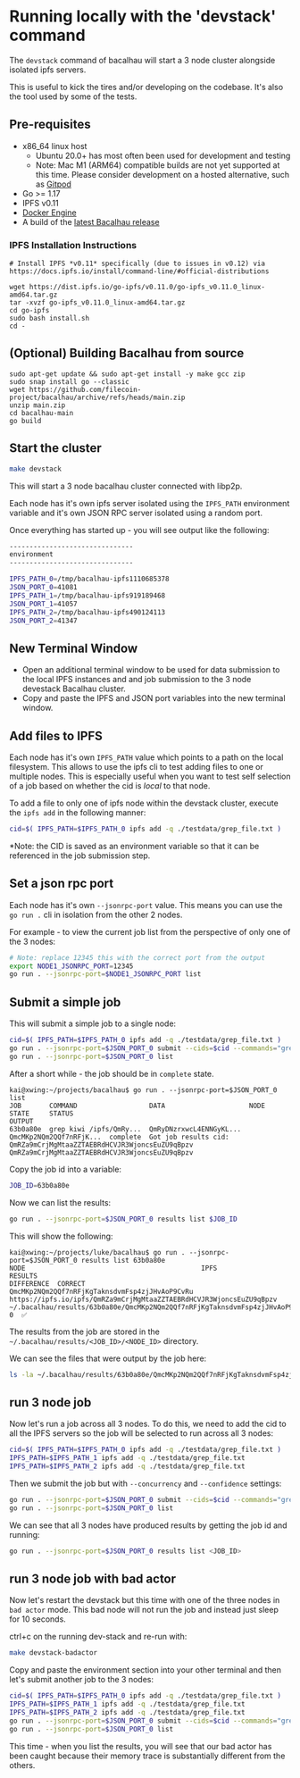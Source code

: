 # Running locally with the 'devstack' command

The `devstack` command of bacalhau will start a 3 node cluster alongside isolated ipfs servers.

This is useful to kick the tires and/or developing on the codebase.  It's also the tool used by some of the tests.

## Pre-requisites

 * x86_64 linux host
    * Ubuntu 20.0+ has most often been used for development and testing
    * Note: Mac M1 (ARM64) compatible builds are not yet supported at this time. Please consider development on a hosted alternative, such as [Gitpod](https://gitpod.io/#https://github.com/filecoin-project/bacalhau)
 * Go >= 1.17
 * IPFS v0.11
 * [Docker Engine](https://docs.docker.com/get-docker/)
 * A build of the [latest Bacalhau release](https://github.com/filecoin-project/bacalhau/releases/)


### IPFS Installation Instructions

```
# Install IPFS *v0.11* specifically (due to issues in v0.12) via https://docs.ipfs.io/install/command-line/#official-distributions

wget https://dist.ipfs.io/go-ipfs/v0.11.0/go-ipfs_v0.11.0_linux-amd64.tar.gz
tar -xvzf go-ipfs_v0.11.0_linux-amd64.tar.gz
cd go-ipfs
sudo bash install.sh
cd -
```

## (Optional) Building Bacalhau from source

```
sudo apt-get update && sudo apt-get install -y make gcc zip
sudo snap install go --classic
wget https://github.com/filecoin-project/bacalhau/archive/refs/heads/main.zip
unzip main.zip
cd bacalhau-main
go build

```



## Start the cluster

```bash
make devstack
```

This will start a 3 node bacalhau cluster connected with libp2p.

Each node has it's own ipfs server isolated using the `IPFS_PATH` environment variable and it's own JSON RPC server isolated using a random port.

Once everything has started up - you will see output like the following:

```bash
-------------------------------                                     
environment                                                         
-------------------------------                                     

IPFS_PATH_0=/tmp/bacalhau-ipfs1110685378                            
JSON_PORT_0=41081                                                   
IPFS_PATH_1=/tmp/bacalhau-ipfs919189468                             
JSON_PORT_1=41057                                                   
IPFS_PATH_2=/tmp/bacalhau-ipfs490124113                             
JSON_PORT_2=41347
```

## New Terminal Window
* Open an additional terminal window to be used for data submission to the local IPFS instances and and job submission to the 3 node devestack Bacalhau cluster.
* Copy and paste the IPFS and JSON port variables into the new terminal window.

## Add files to IPFS

Each node has it's own `IPFS_PATH` value which points to a path on the local filesystem.  This allows to use the ipfs cli to test adding files to one or multiple nodes.  This is especially useful when you want to test self selection of a job based on whether the cid is *local* to that node.

To add a file to only one of ipfs node within the devstack cluster, execute the `ipfs add` in the following manner:

```bash
cid=$( IPFS_PATH=$IPFS_PATH_0 ipfs add -q ./testdata/grep_file.txt )
```
*Note: the CID is saved as an environment variable so that it can be referenced in the job submission step.

## Set a json rpc port

Each node has it's own `--jsonrpc-port` value.  This means you can use the `go run .` cli in isolation from the other 2 nodes.

For example - to view the current job list from the perspective of only one of the 3 nodes:

```bash
# Note: replace 12345 this with the correct port from the output
export NODE1_JSONRPC_PORT=12345
go run . --jsonrpc-port=$NODE1_JSONRPC_PORT list
```

## Submit a simple job

This will submit a simple job to a single node:

```bash
cid=$( IPFS_PATH=$IPFS_PATH_0 ipfs add -q ./testdata/grep_file.txt )
go run . --jsonrpc-port=$JSON_PORT_0 submit --cids=$cid --commands="grep kiwi /ipfs/$cid"
go run . --jsonrpc-port=$JSON_PORT_0 list
```

After a short while - the job should be in `complete` state.

```
kai@xwing:~/projects/bacalhau$ go run . --jsonrpc-port=$JSON_PORT_0 list
JOB       COMMAND                  DATA                     NODE                     STATE     STATUS                                                               OUTPUT                                         
63b0a80e  grep kiwi /ipfs/QmRy...  QmRyDNzrxwcL4ENNGyKL...  QmcMKp2NQm2QQf7nRFjK...  complete  Got job results cid: QmRZa9mCrjMgMtaaZZTAEBRdHCVJR3WjoncsEuZU9qBpzv  QmRZa9mCrjMgMtaaZZTAEBRdHCVJR3WjoncsEuZU9qBpzv
```

Copy the job id into a variable:

```bash
JOB_ID=63b0a80e
```

Now we can list the results:

```bash
go run . --jsonrpc-port=$JSON_PORT_0 results list $JOB_ID
```

This will show the following:

```
kai@xwing:~/projects/luke/bacalhau$ go run . --jsonrpc-port=$JSON_PORT_0 results list 63b0a80e
NODE                                            IPFS                                                                 RESULTS                                                                      DIFFERENCE  CORRECT 
QmcMKp2NQm2QQf7nRFjKgTaknsdvmFsp4zjJHvAoP9CvRu  https://ipfs.io/ipfs/QmRZa9mCrjMgMtaaZZTAEBRdHCVJR3WjoncsEuZU9qBpzv  ~/.bacalhau/results/63b0a80e/QmcMKp2NQm2QQf7nRFjKgTaknsdvmFsp4zjJHvAoP9CvRu           0  ✅      
```

The results from the job are stored in the `~/.bacalhau/results/<JOB_ID>/<NODE_ID>` directory.

We can see the files that were output by the job here:

```bash
ls -la ~/.bacalhau/results/63b0a80e/QmcMKp2NQm2QQf7nRFjKgTaknsdvmFsp4zjJHvAoP9CvRu
```

## run 3 node job

Now let's run a job across all 3 nodes.  To do this, we need to add the cid to all the IPFS servers so the job will be selected to run across all 3 nodes:

```bash
cid=$( IPFS_PATH=$IPFS_PATH_0 ipfs add -q ./testdata/grep_file.txt )
IPFS_PATH=$IPFS_PATH_1 ipfs add -q ./testdata/grep_file.txt
IPFS_PATH=$IPFS_PATH_2 ipfs add -q ./testdata/grep_file.txt
```

Then we submit the job but with `--concurrency` and `--confidence` settings:

```bash
go run . --jsonrpc-port=$JSON_PORT_0 submit --cids=$cid --commands="grep pear /ipfs/$cid" --concurrency=3 --confidence=2
go run . --jsonrpc-port=$JSON_PORT_0 list
```

We can see that all 3 nodes have produced results by getting the job id and running:

```bash
go run . --jsonrpc-port=$JSON_PORT_0 results list <JOB_ID>
```

## run 3 node job with bad actor

Now let's restart the devstack but this time with one of the three nodes in `bad actor` mode.  This bad node will not run the job and instead just sleep for 10 seconds.

ctrl+c on the running dev-stack and re-run with:

```bash
make devstack-badactor
```

Copy and paste the environment section into your other terminal and then let's submit another job to the 3 nodes:

```bash
cid=$( IPFS_PATH=$IPFS_PATH_0 ipfs add -q ./testdata/grep_file.txt )
IPFS_PATH=$IPFS_PATH_1 ipfs add -q ./testdata/grep_file.txt
IPFS_PATH=$IPFS_PATH_2 ipfs add -q ./testdata/grep_file.txt
go run . --jsonrpc-port=$JSON_PORT_0 submit --cids=$cid --commands="grep pear /ipfs/$cid" --concurrency=3 --confidence=2
go run . --jsonrpc-port=$JSON_PORT_0 list
```

This time - when you list the results, you will see that our bad actor has been caught because their memory trace is substantially different from the others.
